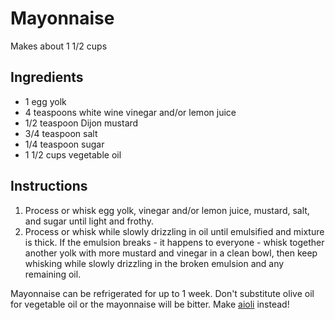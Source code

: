 # Mayonnaise

Makes about 1 1/2 cups

## Ingredients

- 1 egg yolk
- 4 teaspoons white wine vinegar and/or lemon juice
- 1/2 teaspoon Dijon mustard
- 3/4 teaspoon salt
- 1/4 teaspoon sugar
- 1 1/2 cups vegetable oil

## Instructions

1. Process or whisk egg yolk, vinegar and/or lemon juice, mustard, salt, and sugar until light and frothy.
2. Process or whisk while slowly drizzling in oil until emulsified and mixture is thick. If the emulsion breaks - it happens to everyone - whisk together another yolk with more mustard and vinegar in a clean bowl, then keep whisking while slowly drizzling in the broken emulsion and any remaining oil.

Mayonnaise can be refrigerated for up to 1 week. Don't substitute olive oil for vegetable oil or the mayonnaise will be bitter. Make [aioli](garlic-aioli.md) instead!
